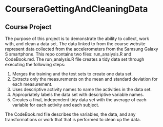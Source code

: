 CourseraGettingAndCleaningData
==============================

## Course Project

The purpose of this project is to demonstrate the ability to collect, work with, and clean a data set. The data linked to from the course website represent data collected from the accelerometers from the Samsung Galaxy S smartphone. This repo contains two files: run_analysis.R and CodeBook.md. The run_analysis.R file creates a tidy data set through executing the 
following steps:

1. Merges the training and the test sets to create one data set. 
2. Extracts only the measurements on the mean and standard deviation for each measurement. 
3. Uses descriptive activity names to name the activities in the data set.
4. Appropriately labels the data set with descriptive variable names. 
5. Creates a final, independent tidy data set with the average of each variable for each activity and each subject.

The CodeBook.md file describes the variables, the data, and any transformations or work that that is performed to clean up the data.




